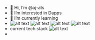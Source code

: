 - 👋 Hi, I’m @aj-ats
- 👀 I’m interested in Dapps
- 🌱 I’m currently learning
-  ![alt text](https://github.com/rahul-jha98/README_icons/blob/main/language_and_tools/square/html/html.svg) ![alt text](https://github.com/rahul-jha98/README_icons/blob/main/language_and_tools/square/css/css.svg) ![alt text](https://github.com/rahul-jha98/README_icons/blob/main/language_and_tools/square/azure/azure.svg) ![alt text](https://icons.iconarchive.com/icons/pictogrammers/material/72/language-typescript-icon.png)
- current tech stack ![alt text](https://docs.chain.link/assets/icons/chainlink-logo.svg) 
- 
